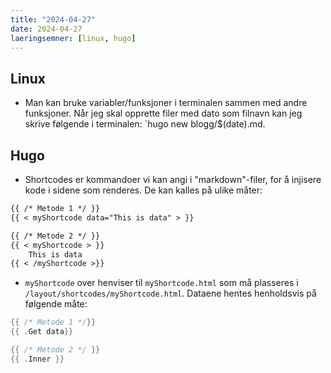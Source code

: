 ```yaml
---
title: "2024-04-27"
date: 2024-04-27
laeringsemner: [linux, hugo]
---
```


## Linux
* Man kan bruke variabler/funksjoner i terminalen sammen med andre funksjoner. Når jeg skal opprette filer med dato som filnavn kan jeg skrive følgende i terminalen: `hugo new blogg/$(date).md.

## Hugo
* Shortcodes er kommandoer vi kan angi i "markdown"-filer, for å injisere kode i sidene som renderes. De kan kalles på ulike måter:

```md
{{ /* Metode 1 */ }}
{{ < myShortcode data="This is data" > }}

{{ /* Metode 2 */ }}
{{ < myShortcode > }}
    This is data
{{ < /myShortcode >}}
```

* `myShortcode` over henviser til `myShortcode.html` som må plasseres i `/layout/shortcodes/myShortcode.html`. Dataene hentes henholdsvis på følgende måte:
```go
{{ /* Metode 1 */}}
{{ .Get data}}

{{ /* Metode 2 */ }}
{{ .Inner }}
```

